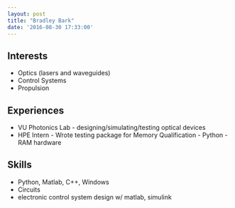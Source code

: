 ```yaml
---
layout: post
title: "Bradley Bark"
date: '2016-08-30 17:33:00'
---
```


## Interests

* Optics (lasers and waveguides)
* Control Systems
* Propulsion

## Experiences

* VU Photonics Lab - designing/simulating/testing optical devices
* HPE Intern - Wrote testing package for Memory Qualification - Python - RAM hardware

## Skills

* Python, Matlab, C++, Windows
* Circuits
* electronic control system design w/ matlab, simulink
